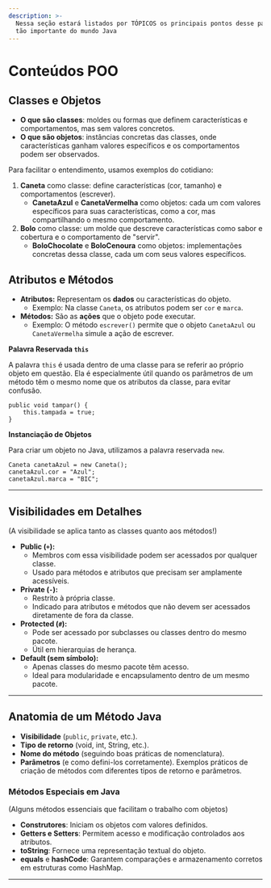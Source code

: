 ```yaml
---
description: >-
  Nessa seção estará listados por TÓPICOS os principais pontos desse paradigma
  tão importante do mundo Java
---
```


# Conteúdos POO

## Classes e Objetos

* **O que são classes**: moldes ou formas que definem características e comportamentos, mas sem valores concretos.
* **O que são objetos**: instâncias concretas das classes, onde características ganham valores específicos e os comportamentos podem ser observados.

Para facilitar o entendimento, usamos exemplos do cotidiano:

1. **Caneta** como classe: define características (cor, tamanho) e comportamentos (escrever).
   * **CanetaAzul** e **CanetaVermelha** como objetos: cada um com valores específicos para suas características, como a cor, mas compartilhando o mesmo comportamento.
2. **Bolo** como classe: um molde que descreve características como sabor e cobertura e o comportamento de "servir".
   * **BoloChocolate** e **BoloCenoura** como objetos: implementações concretas dessa classe, cada um com seus valores específicos.

## **Atributos e Métodos**

* **Atributos:** Representam os **dados** ou características do objeto.
  * Exemplo: Na classe `Caneta`, os atributos podem ser `cor` e `marca`.
* **Métodos:** São as **ações** que o objeto pode executar.
  * Exemplo: O método `escrever()` permite que o objeto `CanetaAzul` ou `CanetaVermelha` simule a ação de escrever.

**Palavra Reservada `this`**

A palavra `this` é usada dentro de uma classe para se referir ao próprio objeto em questão. Ela é especialmente útil quando os parâmetros de um método têm o mesmo nome que os atributos da classe, para evitar confusão.

```
public void tampar() {  
    this.tampada = true;
}
```

**Instanciação de Objetos**

Para criar um objeto no Java, utilizamos a palavra reservada `new`.

```
Caneta canetaAzul = new Caneta();  
canetaAzul.cor = "Azul";  
canetaAzul.marca = "BIC";
```

***

## **Visibilidades em Detalhes**&#x20;

(A visibilidade se aplica tanto as classes quanto aos métodos!)

* **Public (`+`):**
  * Membros com essa visibilidade podem ser acessados por qualquer classe.
  * Usado para métodos e atributos que precisam ser amplamente acessíveis.
* **Private (`-`):**
  * Restrito à própria classe.
  * Indicado para atributos e métodos que não devem ser acessados diretamente de fora da classe.
* **Protected (`#`):**
  * Pode ser acessado por subclasses ou classes dentro do mesmo pacote.
  * Útil em hierarquias de herança.
* **Default (sem símbolo):**
  * Apenas classes do mesmo pacote têm acesso.
  * Ideal para modularidade e encapsulamento dentro de um mesmo pacote.

***

## **Anatomia de um Método Java**

* **Visibilidade** (`public`, `private`, etc.).
* **Tipo de retorno** (void, int, String, etc.).
* **Nome do método** (seguindo boas práticas de nomenclatura).
* **Parâmetros** (e como defini-los corretamente). Exemplos práticos de criação de métodos com diferentes tipos de retorno e parâmetros.

### **Métodos Especiais em Java**

(Alguns métodos essenciais que facilitam o trabalho com objetos)

* **Construtores**: Iniciam os objetos com valores definidos.
* **Getters e Setters**: Permitem acesso e modificação controlados aos atributos.
* **toString**: Fornece uma representação textual do objeto.
* **equals** e **hashCode**: Garantem comparações e armazenamento corretos em estruturas como HashMap.

***





